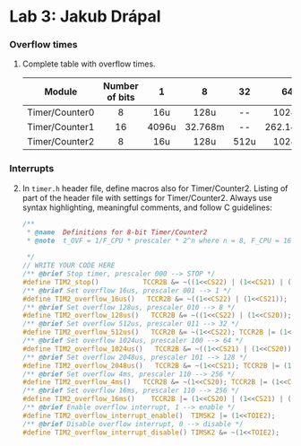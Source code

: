 # Lab 3: Jakub Drápal

### Overflow times

1. Complete table with overflow times.

   | **Module** | **Number of bits** | **1** | **8** | **32** | **64** | **128** | **256** | **1024** |
   | :-: | :-: | :-: | :-: | :-: | :-: | :-: | :-: | :-: |
   | Timer/Counter0 | 8  | 16u | 128u | -- | 1024u | -- | 4.096m | 16.384m |
   | Timer/Counter1 | 16 | 4096u | 32.768m | -- | 262.144m | -- | 1.048576s | 4.19430s |
   | Timer/Counter2 | 8  | 16u | 128u | 512u | 1024u | 2.048m | 4.096m | 16.384m |

### Interrupts

2. In `timer.h` header file, define macros also for Timer/Counter2. Listing of part of the header file with settings for Timer/Counter2. Always use syntax highlighting, meaningful comments, and follow C guidelines:

   ```c
   /**
    * @name  Definitions for 8-bit Timer/Counter2
    * @note  t_OVF = 1/F_CPU * prescaler * 2^n where n = 8, F_CPU = 16 MHz
    
    */
   // WRITE YOUR CODE HERE
   /** @brief Stop timer, prescaler 000 --> STOP */
   #define TIM2_stop()           TCCR2B &= ~((1<<CS22) | (1<<CS21) | (1<<CS20));
   /** @brief Set overflow 16us, prescaler 001 --> 1 */
   #define TIM2_overflow_16us()   TCCR2B &= ~((1<<CS22) | (1<<CS21)); TCCR2B |= (1<<CS20);
   /** @brief Set overflow 128us, prescaler 010 --> 8 */
   #define TIM2_overflow_128us()   TCCR2B &= ~((1<<CS22) | (1<<CS20)); TCCR2B |= (1<<CS21);
   /** @brief Set overflow 512us, prescaler 011 --> 32 */
   #define TIM2_overflow_512us()   TCCR2B &= ~(1<<CS22); TCCR2B |= (1<<CS21) | (1<<CS20);
   /** @brief Set overflow 1024us, prescaler 100 --> 64 */
   #define TIM2_overflow_1024us()   TCCR2B &= ~((1<<CS21) | (1<<CS20)); TCCR2B |= (1<<CS22);
   /** @brief Set overflow 2048us, prescaler 101 --> 128 */
   #define TIM2_overflow_2048us()   TCCR2B &= ~(1<<CS21); TCCR2B |= (1<<CS22) | (1<<CS20);
   /** @brief Set overflow 4ms, prescaler 110 --> 256 */
   #define TIM2_overflow_4ms()   TCCR2B &= ~(1<<CS20); TCCR2B |= (1<<CS21) | (1<<CS22);
   /** @brief Set overflow 16ms, prescaler 110 --> 256 */
   #define TIM2_overflow_16ms()    TCCR2B |= (1<<CS20) | (1<<CS21) | (1<<CS22);
   /** @brief Enable overflow interrupt, 1 --> enable */
   #define TIM2_overflow_interrupt_enable()  TIMSK2 |= (1<<TOIE2);
   /** @brief Disable overflow interrupt, 0 --> disable */
   #define TIM2_overflow_interrupt_disable() TIMSK2 &= ~(1<<TOIE2);
   ```
